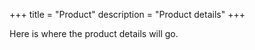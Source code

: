 +++
title = "Product"
description = "Product details"
+++

Here is where the product details will go.

